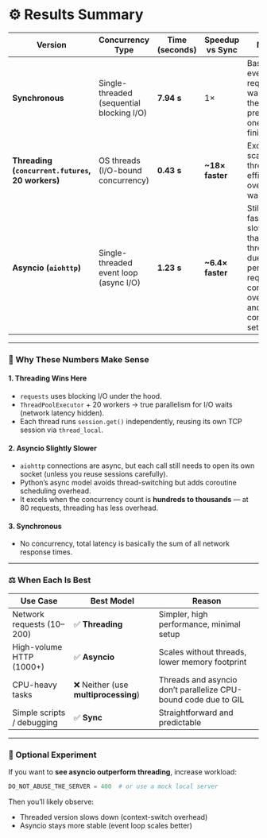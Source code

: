 # ⚙️ Results Summary

| Version                                          | Concurrency Type                          | Time (seconds) | Speedup vs Sync  | Notes                                                                                               |
| ------------------------------------------------ | ----------------------------------------- | -------------- | ---------------- | --------------------------------------------------------------------------------------------------- |
| **Synchronous**                                  | Single-threaded (sequential blocking I/O) | **7.94 s**     | 1×               | Baseline — every request waits for the previous one to finish                                       |
| **Threading (`concurrent.futures`, 20 workers)** | OS threads (I/O-bound concurrency)        | **0.43 s**     | **~18× faster**  | Excellent scaling — threads efficiently overlap I/O waits                                           |
| **Asyncio (`aiohttp`)**                          | Single-threaded event loop (async I/O)    | **1.23 s**     | **~6.4× faster** | Still very fast, but slower than threads due to per-request coroutine overhead and connection setup |

---

### 🧩 Why These Numbers Make Sense

#### 1. **Threading Wins Here**

* `requests` uses blocking I/O under the hood.
* `ThreadPoolExecutor` + 20 workers → true parallelism for I/O waits (network latency hidden).
* Each thread runs `session.get()` independently, reusing its own TCP session via `thread_local`.

#### 2. **Asyncio Slightly Slower**

* `aiohttp` connections are async, but each call still needs to open its own socket (unless you reuse sessions carefully).
* Python’s async model avoids thread-switching but adds coroutine scheduling overhead.
* It excels when the concurrency count is **hundreds to thousands** — at 80 requests, threading has less overhead.

#### 3. **Synchronous**

* No concurrency, total latency is basically the sum of all network response times.

---

### ⚖️ **When Each Is Best**

| Use Case                   | Best Model                          | Reason                                                          |
| -------------------------- | ----------------------------------- | --------------------------------------------------------------- |
| Network requests (10–200)  | ✅ **Threading**                     | Simpler, high performance, minimal setup                        |
| High-volume HTTP (1000+)   | ✅ **Asyncio**                       | Scales without threads, lower memory footprint                  |
| CPU-heavy tasks            | ❌ Neither (use **multiprocessing**) | Threads and asyncio don’t parallelize CPU-bound code due to GIL |
| Simple scripts / debugging | ✅ **Sync**                          | Straightforward and predictable                                 |

---

### 🧠 Optional Experiment

If you want to **see asyncio outperform threading**, increase workload:

```python
DO_NOT_ABUSE_THE_SERVER = 400  # or use a mock local server
```

Then you’ll likely observe:

* Threaded version slows down (context-switch overhead)
* Asyncio stays more stable (event loop scales better)
